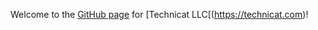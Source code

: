 
Welcome to the [GitHub page](https://pages.github.com/) for [Technicat LLC[(https://technicat.com)!


